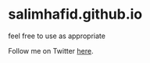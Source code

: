 salimhafid.github.io
==================
feel free to use as appropriate

Follow me on Twitter <a href="https://twitter.com/intent/user?screen_name=salimhafid">here</a>.
